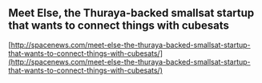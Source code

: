 ## Meet Else, the Thuraya-backed smallsat startup that wants to connect things with cubesats
  
  [http://spacenews.com/meet-else-the-thuraya-backed-smallsat-startup-that-wants-to-connect-things-with-cubesats/](http://spacenews.com/meet-else-the-thuraya-backed-smallsat-startup-that-wants-to-connect-things-with-cubesats/)